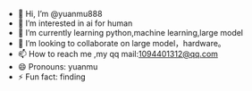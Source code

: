 - 👋 Hi, I’m @yuanmu888
- 👀 I’m interested in  ai for human
- 🌱 I’m currently learning python,machine learning,large model
- 💞️ I’m looking to collaborate on large model，hardware。
- 📫 How to reach me ,my qq mail:1094401312@qq.com
- 😄 Pronouns: yuanmu
- ⚡ Fun fact: finding

<!---
yuanmu888/yuanmu888 is a ✨ special ✨ repository because its `README.md` (this file) appears on your GitHub profile.
You can click the Preview link to take a look at your changes.
--->
